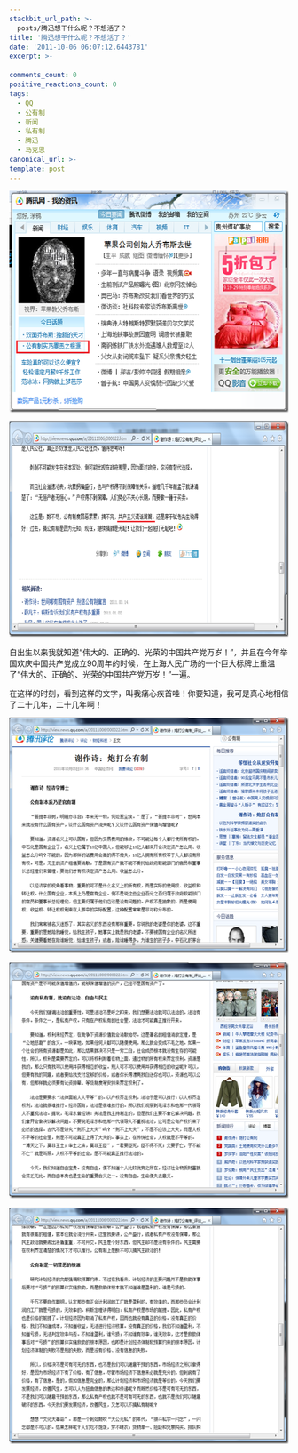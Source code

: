 ```yaml
---
stackbit_url_path: >-
  posts/腾迅想干什么呢？不想活了？
title: '腾迅想干什么呢？不想活了？'
date: '2011-10-06 06:07:12.6443781'
excerpt: >-
  
comments_count: 0
positive_reactions_count: 0
tags: 
  - QQ
  - 公有制
  - 新闻
  - 私有制
  - 腾迅
  - 马克思
canonical_url: >-
template: post
---
```

<p><a href="https://raw.githubusercontent.com/Jeff-Tian/blogengine.net/master/Source/BlogEngine/BlogEngine.NET/App_Data/files/image_154.png"><img style="background-image: none; border-bottom: 0px; border-left: 0px; margin: 0px 10px 0px 0px; padding-left: 0px; padding-right: 0px; display: inline; border-top: 0px; border-right: 0px; padding-top: 0px" title="公有制实乃罪恶之根源" border="0" alt="公有制实乃罪恶之根源" src="https://raw.githubusercontent.com/Jeff-Tian/blogengine.net/master/Source/BlogEngine/BlogEngine.NET/App_Data/files/image_thumb_143.png" width="551" height="399" /></a></p>  <p><a href="https://raw.githubusercontent.com/Jeff-Tian/blogengine.net/master/Source/BlogEngine/BlogEngine.NET/App_Data/files/image_155.png"><img style="background-image: none; border-bottom: 0px; border-left: 0px; margin: 0px 10px 0px 0px; padding-left: 0px; padding-right: 0px; display: inline; border-top: 0px; border-right: 0px; padding-top: 0px" title="共产主义谎话篇篇" border="0" alt="共产主义谎话篇篇" src="https://raw.githubusercontent.com/Jeff-Tian/blogengine.net/master/Source/BlogEngine/BlogEngine.NET/App_Data/files/image_thumb_144.png" width="718" height="387" /></a></p>  <p>自出生以来我就知道“伟大的、正确的、光荣的中国共产党万岁！”，并且在今年举国欢庆中国共产党成立90周年的时候，在上海人民广场的一个巨大标牌上重温了“伟大的、正确的、光荣的中国共产党万岁！”一遍。</p>  <p>在这样的时刻，看到这样的文字，叫我痛心疾首哇！你要知道，我可是真心地相信了二十几年，二十几年啊！</p>  <p><a href="https://raw.githubusercontent.com/Jeff-Tian/blogengine.net/master/Source/BlogEngine/BlogEngine.NET/App_Data/files/image_156.png"><img style="background-image: none; border-bottom: 0px; border-left: 0px; margin: 0px 10px 0px 0px; padding-left: 0px; padding-right: 0px; display: inline; border-top: 0px; border-right: 0px; padding-top: 0px" title="炮打公有制" border="0" alt="炮打公有制" src="https://raw.githubusercontent.com/Jeff-Tian/blogengine.net/master/Source/BlogEngine/BlogEngine.NET/App_Data/files/image_thumb_145.png" width="529" height="424" /></a></p>  <p><a href="https://raw.githubusercontent.com/Jeff-Tian/blogengine.net/master/Source/BlogEngine/BlogEngine.NET/App_Data/files/image_157.png"><img style="background-image: none; border-bottom: 0px; border-left: 0px; margin: 0px 10px 0px 0px; padding-left: 0px; padding-right: 0px; display: inline; border-top: 0px; border-right: 0px; padding-top: 0px" title="没有私有制，就没有法治、自由与民主" border="0" alt="没有私有制，就没有法治、自由与民主" src="https://raw.githubusercontent.com/Jeff-Tian/blogengine.net/master/Source/BlogEngine/BlogEngine.NET/App_Data/files/image_thumb_146.png" width="529" height="424" /></a></p>        <p><a href="https://raw.githubusercontent.com/Jeff-Tian/blogengine.net/master/Source/BlogEngine/BlogEngine.NET/App_Data/files/image_158.png"><img style="background-image: none; border-bottom: 0px; border-left: 0px; margin: 0px 10px 0px 0px; padding-left: 0px; padding-right: 0px; display: inline; border-top: 0px; border-right: 0px; padding-top: 0px" title="公有制是一切罪恶的根源" border="0" alt="公有制是一切罪恶的根源" src="https://raw.githubusercontent.com/Jeff-Tian/blogengine.net/master/Source/BlogEngine/BlogEngine.NET/App_Data/files/image_thumb_147.png" width="530" height="425" /></a></p>